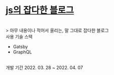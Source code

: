 # [js의 잡다한 블로그](blog.jsworld.me)

<br>
> 아무 내용이나 적어서 올리는, 말 그대로 잡다한 블로그  

<br>
사용 기술 스택

- Gatsby
- GraphQL


<br>
개발 기간    
2022. 03. 28 ~ 2022. 04. 07
